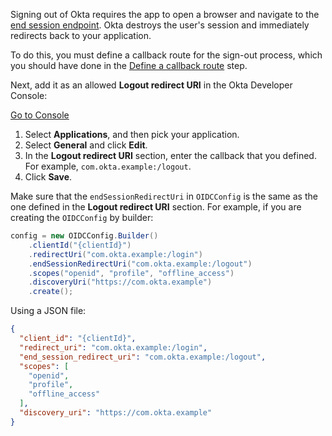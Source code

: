 Signing out of Okta requires the app to open a browser and navigate to the [end session endpoint](https://developer.okta.com/docs/reference/api/oidc/#logout). Okta destroys the user's session and immediately redirects back to your application.

To do this, you must define a callback route for the sign-out process, which you should have done in the [Define a callback route](https://developer.okta.com/docs/guides/sign-users-out/android/define-callback/) step.

Next, add it as an allowed **Logout redirect URI** in the Okta Developer Console:

<a href="https://login.okta.com/" target="_blank" class="Button--blue">Go to Console</a>

1. Select **Applications**, and then pick your application.
2. Select **General** and click **Edit**.
3. In the **Logout redirect URI** section, enter the callback that you defined. For example, `com.okta.example:/logout`.
4. Click **Save**.

Make sure that the `endSessionRedirectUri` in `OIDCConfig` is the same as the one defined in the **Logout redirect URI** section. For example, if you are creating the `OIDCConfig` by builder:

```java
config = new OIDCConfig.Builder()
    .clientId("{clientId}")
    .redirectUri("com.okta.example:/login")
    .endSessionRedirectUri("com.okta.example:/logout")
    .scopes("openid", "profile", "offline_access")
    .discoveryUri("https://com.okta.example")
    .create();
```

Using a JSON file:

```json
{
  "client_id": "{clientId}",
  "redirect_uri": "com.okta.example:/login",
  "end_session_redirect_uri": "com.okta.example:/logout",
  "scopes": [
    "openid",
    "profile",
    "offline_access"
  ],
  "discovery_uri": "https://com.okta.example"
}
```